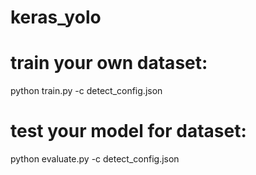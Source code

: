 # keras_yolo

# train your own dataset:
python train.py -c detect_config.json

# test your model for dataset:
python evaluate.py -c detect_config.json 

